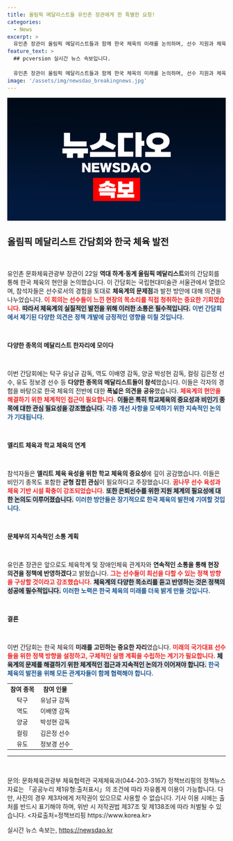 ```yaml
---
title: 올림픽 메달리스트들 유인촌 장관에게 한 특별한 요청!
categories:
  - News
excerpt: >
  유인촌 장관이 올림픽 메달리스트들과 함께 한국 체육의 미래를 논의하며, 선수 지원과 체육 인프라 확충의 필요성을 강조했습니다. 이 자리는 엘리트 체육 육성을 위한 중요한 의견 교환의 장이었습니다.
feature_text: >
  ## pcversion 실시간 뉴스 속보입니다.

  유인촌 장관이 올림픽 메달리스트들과 함께 한국 체육의 미래를 논의하며, 선수 지원과 체육 인프라 확충의 필요성을 강조했습니다. 이 자리는 엘리트 체육 육성을 위한 중요한 의견 교환의 장이었습니다.
image: '/assets/img/newsdao_breakingnews.jpg'
---
```


<p><img src="/assets/img/newsdao_breakingnews.jpg" alt="pcversion 속보" /></p>

<h2 data-ke-size="size26">올림픽 메달리스트 간담회와 한국 체육 발전</h2>

<p data-ke-size="size16">&nbsp;</p>

<p>유인촌 문화체육관광부 장관이 22일 <strong>역대 하계·동계 올림픽 메달리스트</strong>와의 간담회를 통해 한국 체육의 현안을 논의했습니다. 이 간담회는 국립현대미술관 서울관에서 열렸으며, 참석자들은 선수로서의 경험을 토대로 <strong>체육계의 문제점</strong>과 발전 방안에 대해 의견을 나누었습니다. <b><span style="color: #ee2323;">이 회의는 선수들이 느낀 현장의 목소리를 직접 청취하는 중요한 기회였습니다.</span></b> <b><span style="background-color: #21538527;">따라서 체육계의 실질적인 발전을 위해 이러한 소통은 필수적입니다.</span></b> <b><span style="color: #1a5490;">이번 간담회에서 제기된 다양한 의견은 정책 개발에 긍정적인 영향을 미칠 것입니다.</span></b></p>

<p data-ke-size="size16">&nbsp;</p>

<p><b>다양한 종목의 메달리스트 한자리에 모이다</b></p>

<p data-ke-size="size16">&nbsp;</p>

<p>이번 간담회에는 탁구 유남규 감독, 역도 이배영 감독, 양궁 박성현 감독, 컬링 김은정 선수, 유도 정보경 선수 등 <strong>다양한 종목의 메달리스트들이 참석</strong>했습니다. 이들은 각자의 경험을 바탕으로 한국 체육의 전반에 대한 <strong>폭넓은 의견을 공유</strong>했습니다. <b><span style="color: #ee2323;">체육계의 현안을 해결하기 위한 체계적인 접근이 필요합니다.</span></b> <b><span style="background-color: #21538527;">이들은 특히 학교체육의 중요성과 비인기 종목에 대한 관심 필요성을 강조했습니다.</span></b> <b><span style="color: #1a5490;">각종 개선 사항을 모색하기 위한 지속적인 논의가 기대됩니다.</span></b></p>

<p data-ke-size="size16">&nbsp;</p>

<p><b>엘리트 체육과 학교 체육의 연계</b></p>

<p data-ke-size="size16">&nbsp;</p>

<p>참석자들은 <strong>엘리트 체육 육성을 위한 학교 체육의 중요성</strong>에 깊이 공감했습니다. 이들은 비인기 종목도 포함한 <strong>균형 잡힌 관심</strong>이 필요하다고 주장했습니다. <b><span style="color: #ee2323;">꿈나무 선수 육성과 체육 기반 시설 확충이 강조되었습니다.</span></b> <b><span style="background-color: #21538527;">또한 은퇴선수를 위한 지원 체계의 필요성에 대한 논의도 이루어졌습니다.</span></b> <b><span style="color: #1a5490;">이러한 방안들은 장기적으로 한국 체육의 발전에 기여할 것입니다.</span></b></p>

<p data-ke-size="size16">&nbsp;</p>

<p><b>문체부의 지속적인 소통 계획</b></p>

<p data-ke-size="size16">&nbsp;</p>

<p>유인촌 장관은 앞으로도 체육학계 및 장애인체육 관계자와 <strong>연속적인 소통을 통해 현장 의견을 정책에 반영하겠다</strong>고 밝혔습니다. <b><span style="color: #ee2323;">그는 선수들이 최선을 다할 수 있는 정책 방향을 구상할 것이라고 강조했습니다.</span></b> <b><span style="background-color: #21538527;">체육계의 다양한 목소리를 듣고 반영하는 것은 정책의 성공에 필수적입니다.</span></b> <b><span style="color: #1a5490;">이러한 노력은 한국 체육의 미래를 더욱 밝게 만들 것입니다.</span></b></p>

<p data-ke-size="size16">&nbsp;</p>

<p><b>결론</b></p>

<p data-ke-size="size16">&nbsp;</p>

<p>이번 간담회는 한국 체육의 <strong>미래를 고민하는 중요한 자리</strong>였습니다. <b><span style="color: #ee2323;">미래의 국가대표 선수들을 위한 정책 방향을 설정하고, 구체적인 실행 계획을 수립하는 계기가 필요합니다.</span></b> <b><span style="background-color: #21538527;">체육계의 문제를 해결하기 위한 체계적인 접근과 지속적인 논의가 이어져야 합니다.</span></b> <b><span style="color: #1a5490;">한국 체육의 발전을 위해 모든 관계자들이 함께 협력해야 합니다.</span></b></p>

<table>
<tr>
    <td style="text-align: center; height: 17px;"><b>참여 종목</b></td>
    <td style="text-align: center; height: 17px;"><b>참여 인물</b></td>
</tr>
<tr>
    <td style="text-align: center; height: 17px;">탁구</td>
    <td style="text-align: center; height: 17px;">유남규 감독</td>
</tr>
<tr>
    <td style="text-align: center; height: 17px;">역도</td>
    <td style="text-align: center; height: 17px;">이배영 감독</td>
</tr>
<tr>
    <td style="text-align: center; height: 17px;">양궁</td>
    <td style="text-align: center; height: 17px;">박성현 감독</td>
</tr>
<tr>
    <td style="text-align: center; height: 17px;">컬링</td>
    <td style="text-align: center; height: 17px;">김은정 선수</td>
</tr>
<tr>
    <td style="text-align: center; height: 17px;">유도</td>
    <td style="text-align: center; height: 17px;">정보경 선수</td>
</tr>
</table>

<hr />

<p data-ke-size="size16">&nbsp;</p>

<p>문의: 문화체육관광부 체육협력관 국제체육과(044-203-3167)
정책브리핑의 정책뉴스자료는 「공공누리 제1유형:출처표시」의 조건에 따라 자유롭게 이용이 가능합니다. 다만, 사진의 경우 제3자에게 저작권이 있으므로 사용할 수 없습니다. 기사 이용 시에는 출처를 반드시 표기해야 하며, 위반 시 저작권법 제37조 및 제138조에 따라 처벌될 수 있습니다. &lt;자료출처=정책브리핑 https://www.korea.kr></p>
실시간 뉴스 속보는, <a href="https://newsdao.kr" rel="dofollow">https://newsdao.kr</a>


